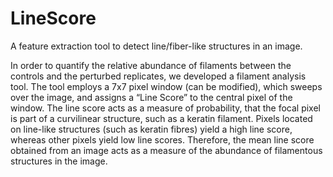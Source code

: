 # LineScore
A feature extraction tool to detect line/fiber-like structures in an image.


In order to quantify the relative abundance of filaments between the controls and the perturbed replicates, we developed a filament analysis tool. The tool employs a 7x7 pixel window (can be modified), which sweeps over the image, and assigns a “Line Score” to the central pixel of the window. The line score acts as a measure of probability, that the focal pixel is part of a curvilinear structure, such as a keratin filament. Pixels located on line-like structures (such as keratin fibres) yield a high line score, whereas other pixels yield low line scores. Therefore, the mean line score obtained from an image acts as a measure of the abundance of filamentous structures in the image. 
